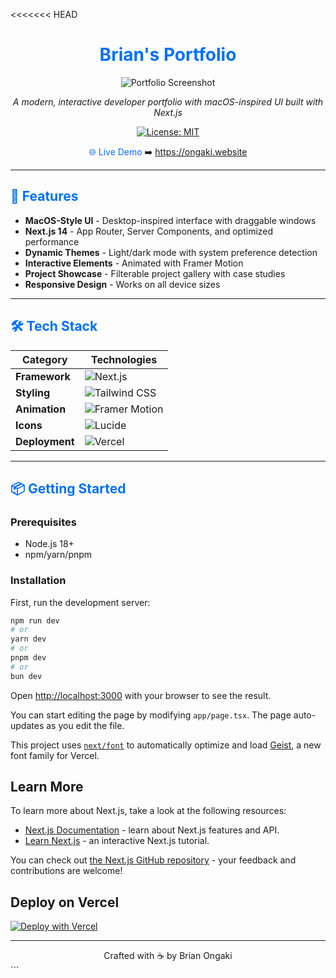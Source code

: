 <<<<<<< HEAD
<div align="center">

# <span style="color: #0070f3">Brian's Portfolio</span>

![Portfolio Screenshot](./public/screenshot.png)

*A modern, interactive developer portfolio with macOS-inspired UI built with Next.js*


[![License: MIT](https://img.shields.io/badge/License-MIT-blue.svg)](LICENSE)

<span style="color: #0070f3">🌐 Live Demo</span>
➡️ https://ongaki.website

</div>

---

## <span style="color: #0070f3">🚀 Features</span>

- **MacOS-Style UI** - Desktop-inspired interface with draggable windows
- **Next.js 14** - App Router, Server Components, and optimized performance
- **Dynamic Themes** - Light/dark mode with system preference detection
- **Interactive Elements** - Animated with Framer Motion
- **Project Showcase** - Filterable project gallery with case studies
- **Responsive Design** - Works on all device sizes

---

## <span style="color: #0070f3">🛠 Tech Stack</span>

| Category       | Technologies                                                                 |
|----------------|-----------------------------------------------------------------------------|
| **Framework**  | ![Next.js](https://img.shields.io/badge/Next.js-000000?logo=nextdotjs)      |
| **Styling**    | ![Tailwind CSS](https://img.shields.io/badge/Tailwind_CSS-38B2AC?logo=tailwind-css) |
| **Animation**  | ![Framer Motion](https://img.shields.io/badge/Framer_Motion-0055FF?logo=framer) |
| **Icons**      | ![Lucide](https://img.shields.io/badge/Lucide-FF6D00?logo=lucide)           |
| **Deployment** | ![Vercel](https://img.shields.io/badge/Vercel-000000?logo=vercel)           |

---

## <span style="color: #0070f3">📦 Getting Started</span>

### Prerequisites
- Node.js 18+
- npm/yarn/pnpm

### Installation

First, run the development server:

```bash
npm run dev
# or
yarn dev
# or
pnpm dev
# or
bun dev
```

Open [http://localhost:3000](http://localhost:3000) with your browser to see the result.

You can start editing the page by modifying `app/page.tsx`. The page auto-updates as you edit the file.

This project uses [`next/font`](https://nextjs.org/docs/app/building-your-application/optimizing/fonts) to automatically optimize and load [Geist](https://vercel.com/font), a new font family for Vercel.

## Learn More

To learn more about Next.js, take a look at the following resources:

- [Next.js Documentation](https://nextjs.org/docs) - learn about Next.js features and API.
- [Learn Next.js](https://nextjs.org/learn) - an interactive Next.js tutorial.

You can check out [the Next.js GitHub repository](https://github.com/vercel/next.js) - your feedback and contributions are welcome!

## Deploy on Vercel

[![Deploy with Vercel](https://vercel.com/button)](https://vercel.com/new/clone?repository-url=https%3A%2F%2Fgithub.com%2Fyour-username%2Fportfolio)

---

<div align="center">
Crafted with ☕ by Brian Ongaki

</div> ```
